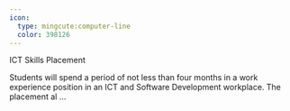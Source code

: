 ```yaml
---
icon:
  type: mingcute:computer-line
  color: 398126
---
```

ICT Skills Placement

Students will spend a period of not less than four months in a work experience position in an ICT and Software Development workplace. The placement al ... 
